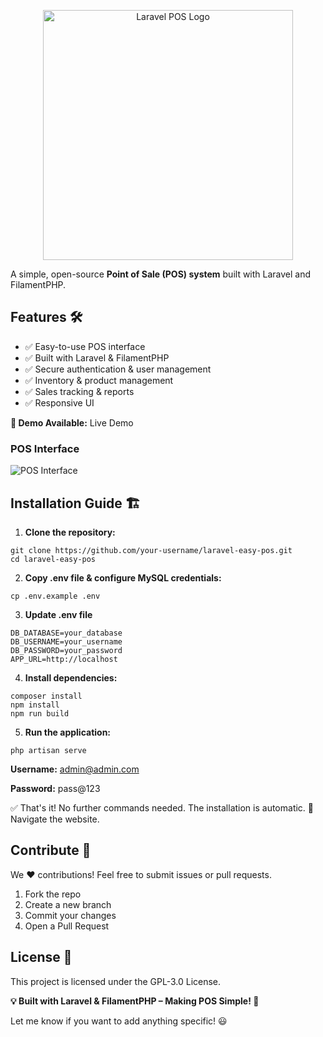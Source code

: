 <p align="center"><a href="#logo"><img src="https://raw.githubusercontent.com/arshidkv12/laravel-easy-pos/main/pos-logo.svg" width="400" alt="Laravel POS Logo"></a></p>

A simple, open-source **Point of Sale (POS) system** built with Laravel and FilamentPHP.


## Features 🛠️
- ✅ Easy-to-use POS interface
- ✅ Built with Laravel & FilamentPHP
- ✅ Secure authentication & user management
- ✅ Inventory & product management
- ✅ Sales tracking & reports
- ✅ Responsive UI

**🚀 Demo Available:** Live Demo


### **POS Interface**  
![POS Interface](https://raw.githubusercontent.com/arshidkv12/laravel-easy-pos/main/laravel-easy-pos.png)  


## Installation Guide 🏗️

1. **Clone the repository:**

```shell
git clone https://github.com/your-username/laravel-easy-pos.git
cd laravel-easy-pos

```
2. **Copy .env file & configure MySQL credentials:**

```shell
cp .env.example .env

```

3. **Update .env file**

```shell
DB_DATABASE=your_database
DB_USERNAME=your_username
DB_PASSWORD=your_password
APP_URL=http://localhost

```

4. **Install dependencies:**

```shell
composer install
npm install
npm run build
```

5. **Run the application:**

```shell
php artisan serve
```

**Username:** admin@admin.com

**Password:** pass@123


✅ That's it! No further commands needed. The installation is automatic. 🎉 
Navigate the website. 


## Contribute 🤝
We ❤️ contributions! Feel free to submit issues or pull requests.

1. Fork the repo
2. Create a new branch
3. Commit your changes
4. Open a Pull Request
 

## License 📜
This project is licensed under the GPL-3.0 License.


**💡 Built with Laravel & FilamentPHP – Making POS Simple! 🚀**

Let me know if you want to add anything specific! 😃
